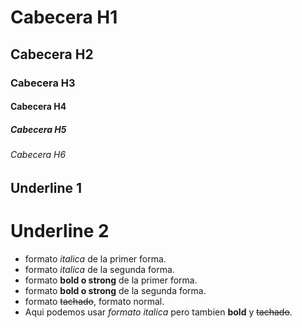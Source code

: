 # Cabecera H1

## Cabecera H2

### Cabecera H3

#### Cabecera H4

##### Cabecera H5

###### Cabecera H6

Underline 1
--------

Underline 2
=========

- formato *italica* de la primer forma.
- formato _italica_ de la segunda forma.
- formato **bold o strong** de la primer forma.
- formato __bold o strong__ de la segunda forma.
- formato ~~tachado~~, formato normal.
- Aqui podemos usar *formato italica* pero tambien **bold** y ~~tachado~~.